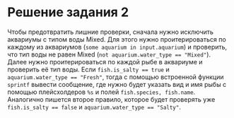 # Решение задания 2

Чтобы предотвратить лишние проверки, сначала нужно исключить аквариумы с типом воды Mixed. Для этого нужно проитерироваться по каждому из аквариумов (`some aquarium in input.aquarium`) и проверить, что тип воды не равен Mixed (`not aquarium.water_type == "Mixed"`). Далее нужно проитерироваться по каждой рыбе в аквариуме и проверить её тип воды. Если `fish.is_salty == true` и `aquarium.water_type == "Fresh"`, тогда с помощью встроенной функции `sprintf` вывести сообщение, где нужно будет указать вид и имя рыбы с помощью плейсхолдеров `%s` и полей `fish.species, fish.name`. Аналогично пишется второе правило, которое будет проверять уже `fish.is_salty == false` и `aquarium.water_type == "Salty"`.
